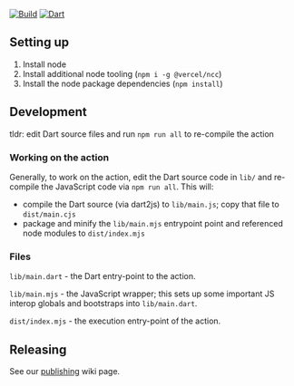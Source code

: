 [![Build](https://github.com/dart-lang/setup-dart/actions/workflows/build.yml/badge.svg)](https://github.com/dart-lang/setup-dart/actions/workflows/build.yml)
[![Dart](https://github.com/dart-lang/setup-dart/actions/workflows/dart.yml/badge.svg)](https://github.com/dart-lang/setup-dart/actions/workflows/dart.yml)

## Setting up

1. Install node
1. Install additional node tooling (`npm i -g @vercel/ncc`)
1. Install the node package dependencies (`npm install`)

## Development

tldr: edit Dart source files and run `npm run all` to re-compile the action

### Working on the action

Generally, to work on the action, edit the Dart source code in `lib/` and
re-compile the JavaScript code via `npm run all`. This will:

- compile the Dart source (via dart2js) to `lib/main.js`; copy that file to
  `dist/main.cjs`
- package and minify the `lib/main.mjs` entrypoint point and referenced node
  modules to `dist/index.mjs`

### Files

`lib/main.dart` - the Dart entry-point to the action.

`lib/main.mjs` - the JavaScript wrapper; this sets up some important JS interop
globals and bootstraps into `lib/main.dart`. 

`dist/index.mjs` - the execution entry-point of the action.

## Releasing

See our
[publishing](https://github.com/dart-lang/setup-dart/wiki/Publishing-procedure)
wiki page.
